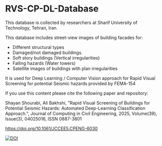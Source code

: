 # RVS-CP-DL-Database
This database is collected by researchers at Sharif University of Technology, Tehran, Iran.

This database includes street-view images of building facades for:

  * Different structural types
  * Damaged/not damaged buildings.
  * Soft story buildings (Vertical irregularities)
  * Falling hazards (Water towers)
  * Satellite images of buildings with plan irregularities

It is used for Deep Learning / Computer Vision approach for Rapid Visual Screening for potential Seismic hazards provided by FEMA-154

If you use this content please cite the following paper and repository:

Shayan Shourabi, Ali Bakhshi, "Rapid Visual Screening of Buildings for Potential Seismic Hazards: Automated Deep-Learning Classification Approach.", Journal of Computing in Civil Engineering, 2025, Volume(39), Issue(3), 04025016, ISSN 0887-3801

https://doi.org/10.1061/JCCEE5.CPENG-6030

[![DOI](https://zenodo.org/badge/840410399.svg)](https://zenodo.org/doi/10.5281/zenodo.13311881)
